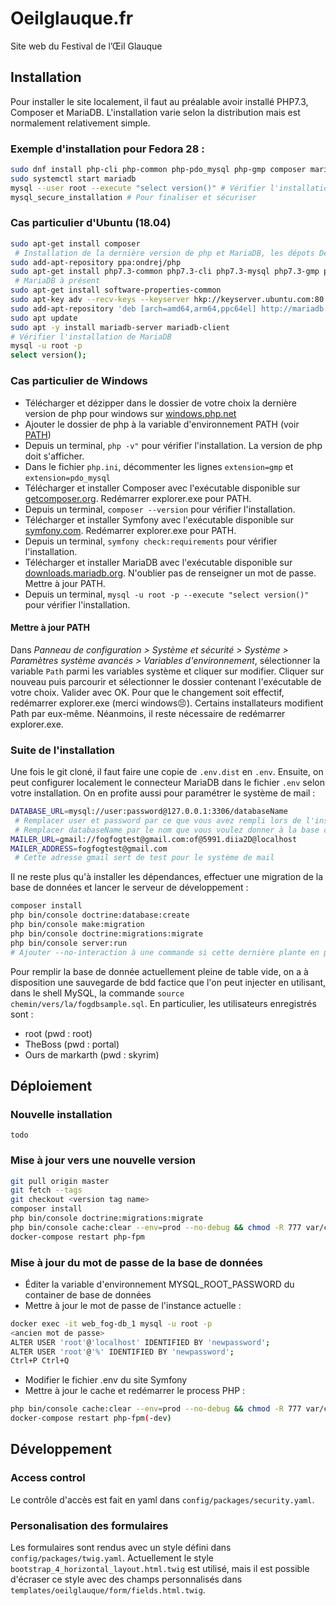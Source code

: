 
# Oeilglauque.fr

Site web du Festival de l’Œil Glauque

## Installation

Pour installer le site localement, il faut au préalable avoir installé PHP7.3, Composer et MariaDB. L'installation varie selon la distribution mais est normalement relativement simple. 

 ### Exemple d'installation pour Fedora 28 : 

```bash
sudo dnf install php-cli php-common php-pdo_mysql php-gmp composer mariadb-server
sudo systemctl start mariadb
mysql --user root --execute "select version()" # Vérifier l'installation de MariaDB
mysql_secure_installation # Pour finaliser et sécuriser
```

 ### Cas particulier d'Ubuntu (18.04)

```bash
sudo apt-get install composer
 # Installation de la dernière version de php et MariaDB, les dépots Debian sont rarement à jour
sudo add-apt-repository ppa:ondrej/php
sudo apt-get install php7.3-common php7.3-cli php7.3-mysql php7.3-gmp php7.3-mbstring php7.3-xml
 # MariaDB à présent
sudo apt-get install software-properties-common
sudo apt-key adv --recv-keys --keyserver hkp://keyserver.ubuntu.com:80 0xF1656F24C74CD1D8
sudo add-apt-repository 'deb [arch=amd64,arm64,ppc64el] http://mariadb.mirror.liquidtelecom.com/repo/10.4/ubuntu bionic main'
sudo apt update
sudo apt -y install mariadb-server mariadb-client
# Vérifier l'installation de MariaDB
mysql -u root -p
select version();
```
 ### Cas particulier de Windows

* Télécharger et dézipper dans le dossier de votre choix la dernière version de php pour windows sur [windows.php.net](windows.php.net)
* Ajouter le dossier de php à la variable d'environnement PATH (voir [PATH](#Mettre-à-jour-PATH))
* Depuis un terminal, `php -v"` pour vérifier l'installation. La version de php doit s'afficher.
* Dans le fichier `php.ini`, décommenter les lignes `extension=gmp` et `extension=pdo_mysql`
* Télécharger et installer Composer avec l'exécutable disponible sur [getcomposer.org](getcomposer.org). Redémarrer explorer.exe pour PATH.
* Depuis un terminal, `composer --version` pour vérifier l'installation.
* Télécharger et installer Symfony avec l'exécutable disponible sur [symfony.com](symfony.com). Redémarrer explorer.exe pour PATH.
* Depuis un terminal, `symfony check:requirements` pour vérifier l'installation.
* Télécharger et installer MariaDB avec l'exécutable disponible sur [downloads.mariadb.org](downloads.mariadb.org). N'oublier pas de renseigner un mot de passe. Mettre à jour PATH.
* Depuis un terminal, `mysql -u root -p --execute "select version()"` pour vérifier l'installation.

#### Mettre à jour PATH

Dans *Panneau de configuration > Système et sécurité > Système > Paramètres système avancés > Variables d'environnement*, sélectionner la variable `Path` parmi les variables système et cliquer sur modifier. Cliquer sur nouveau puis parcourir et sélectionner le dossier contenant l'exécutable de votre choix. Valider avec OK.
Pour que le changement soit effectif, redémarrer explorer.exe (merci windows😣).
Certains installateurs modifient Path par eux-même. Néanmoins, il reste nécessaire de redémarrer explorer.exe.


### Suite de l'installation

Une fois le git cloné, il faut faire une copie de `.env.dist` en `.env`. Ensuite, on peut configurer localement le connecteur MariaDB dans le fichier `.env` selon votre installation. On en profite aussi pour paramétrer le système de mail :

```bash
DATABASE_URL=mysql://user:password@127.0.0.1:3306/databaseName
 # Remplacer user et password par ce que vous avez rempli lors de l'installation de MariaDB
 # Remplacer databaseName par le nom que vous voulez donner à la base de donnée
MAILER_URL=gmail://fogfogtest@gmail.com:of@5991.diia2D@localhost
MAILER_ADDRESS=fogfogtest@gmail.com
 # Cette adresse gmail sert de test pour le système de mail
```

Il ne reste plus qu'à installer les dépendances, effectuer une migration de la base de données et lancer le serveur de développement : 

```bash
composer install
php bin/console doctrine:database:create
php bin/console make:migration
php bin/console doctrine:migrations:migrate
php bin/console server:run
# Ajouter --no-interaction à une commande si cette dernière plante en posant une question
```

Pour remplir la base de donnée actuellement pleine de table vide, on a à disposition une sauvegarde de bdd factice que l'on peut injecter en utilisant, dans le shell MySQL, la commande `source chemin/vers/la/fogdbsample.sql`.
En particulier, les utilisateurs enregistrés sont :
- root (pwd : root)
- TheBoss (pwd : portal)
- Ours de markarth (pwd : skyrim)

## Déploiement

### Nouvelle installation 

`todo`

### Mise à jour vers une nouvelle version

```bash
git pull origin master
git fetch --tags
git checkout <version tag name>
composer install
php bin/console doctrine:migrations:migrate
php bin/console cache:clear --env=prod --no-debug && chmod -R 777 var/cache
docker-compose restart php-fpm
```

### Mise à jour du mot de passe de la base de données

 * Éditer la variable d'environnement MYSQL_ROOT_PASSWORD du container de base de données
 * Mettre à jour le mot de passe de l'instance actuelle :

```bash
docker exec -it web_fog-db_1 mysql -u root -p
<ancien mot de passe>
ALTER USER 'root'@'localhost' IDENTIFIED BY 'newpassword';
ALTER USER 'root'@'%' IDENTIFIED BY 'newpassword';
Ctrl+P Ctrl+Q
```

 * Modifier le fichier .env du site Symfony
 * Mettre à jour le cache et redémarrer le process PHP :

```bash
php bin/console cache:clear --env=prod --no-debug && chmod -R 777 var/cache
docker-compose restart php-fpm(-dev)
```

## Développement

### Access control

Le contrôle d'accès est fait en yaml dans `config/packages/security.yaml`. 

### Personalisation des formulaires

Les formulaires sont rendus avec un style défini dans `config/packages/twig.yaml`. Actuellement le style `bootstrap_4_horizontal_layout.html.twig` est utilisé, mais il est possible d'écraser ce style avec des champs personnalisés dans `templates/oeilglauque/form/fields.html.twig`. 
